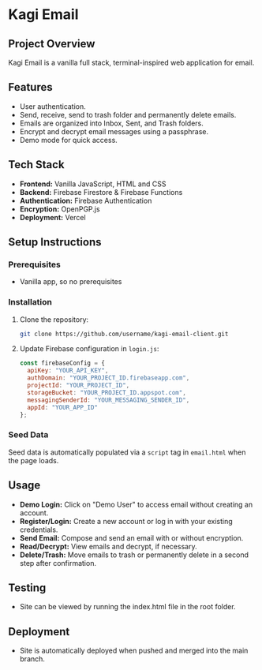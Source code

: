 # Kagi Email

## Project Overview

Kagi Email is a vanilla full stack, terminal-inspired web application for email.

## Features

* User authentication.
* Send, receive, send to trash folder and permanently delete emails.
* Emails are organized into Inbox, Sent, and Trash folders.
* Encrypt and decrypt email messages using a passphrase.
* Demo mode for quick access.

## Tech Stack

* **Frontend:** Vanilla JavaScript, HTML and CSS
* **Backend:** Firebase Firestore & Firebase Functions
* **Authentication:** Firebase Authentication
* **Encryption:** OpenPGP.js
* **Deployment:** Vercel

## Setup Instructions

### Prerequisites

* Vanilla app, so no prerequisites

### Installation

1. Clone the repository:

   ```bash
   git clone https://github.com/username/kagi-email-client.git
   ```

2. Update Firebase configuration in `login.js`:

   ```javascript
   const firebaseConfig = {
     apiKey: "YOUR_API_KEY",
     authDomain: "YOUR_PROJECT_ID.firebaseapp.com",
     projectId: "YOUR_PROJECT_ID",
     storageBucket: "YOUR_PROJECT_ID.appspot.com",
     messagingSenderId: "YOUR_MESSAGING_SENDER_ID",
     appId: "YOUR_APP_ID"
   };
   ```

### Seed Data

Seed data is automatically populated via a `script` tag in `email.html` when the page loads.

## Usage

* **Demo Login:** Click on "Demo User" to access email without creating an account.
* **Register/Login:** Create a new account or log in with your existing credentials.
* **Send Email:** Compose and send an email with or without encryption.
* **Read/Decrypt:** View emails and decrypt, if necessary.
* **Delete/Trash:** Move emails to trash or permanently delete in a second step after confirmation.

## Testing

* Site can be viewed by running the index.html file in the root folder.


## Deployment

* Site is automatically deployed when pushed and merged into the main branch.

